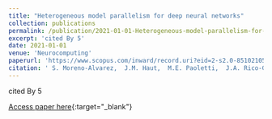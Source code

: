 ```yaml
---
title: "Heterogeneous model parallelism for deep neural networks"
collection: publications
permalink: /publication/2021-01-01-Heterogeneous-model-parallelism-for-deep-neural-networks
excerpt: 'cited By 5'
date: 2021-01-01
venue: 'Neurocomputing'
paperurl: 'https://www.scopus.com/inward/record.uri?eid=2-s2.0-85102105469&doi=10.1016%2fj.neucom.2021.01.125&partnerID=40&md5=0dbc35aeccdb29b95c13c0063860e696'
citation: ' S. Moreno-Alvarez,  J.M. Haut,  M.E. Paoletti,  J.A. Rico-Gallego, &quot;Heterogeneous model parallelism for deep neural networks.&quot; Neurocomputing, 2021.'
---
```

cited By 5

[Access paper here](https://www.scopus.com/inward/record.uri?eid=2-s2.0-85102105469&doi=10.1016%2fj.neucom.2021.01.125&partnerID=40&md5=0dbc35aeccdb29b95c13c0063860e696){:target="_blank"}
